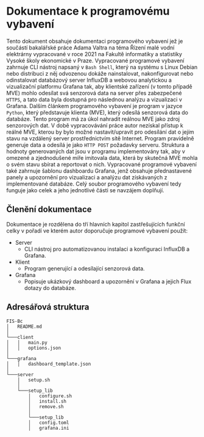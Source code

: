 # Dokumentace k programovému vybavení

Tento dokument obsahuje dokumentaci programového vybavení jež je součástí bakalářské práce Adama Valtra na téma Řízení malé vodní elektrárny vypracované v roce 2021 na Fakultě informatiky a statistiky Vysoké školy ekonomické v Praze. Vypracované programové vybavení zahrnuje CLI nástroj napsaný v `Bash Shell`, který na systému s Linux Debian nebo distribuci z něj odvozenou dokáže nainstalovat, nakonfigurovat nebo odinstalovat databázový server InfluxDB a webovou analytickou a vizualizační platformu Grafana tak, aby klientské zařízení (v tomto případě MVE) mohlo odesílat svá senzorová data na server přes zabezpečené `HTTPS`, a tato data byla dostupná pro následnou analýzu a vizualizaci v Grafana. Dalším článkem programového vybavení je program v jazyce `Python`, který představuje klienta (MVE), který odesílá senzorová data do databáze. Tento program má za úkol nahradit reálnou MVE jako zdroj senzorových dat. V době vypracovávání práce autor nezískal přístup k reálné MVE, kterou by bylo možné nastavit/upravit pro odesílání dat o jejím stavu na vzdálený server prostřednictvím sítě Internet. Program pravidelně generuje data a odesílá je jako `HTTP POST` požadavky serveru. Struktura a hodnoty generovaných dat jsou v programu implementovány tak, aby v omezené a zjednodušené míře imitovala data, která by skutečná MVE mohla o svém stavu sbírat a reportovat o nich. Vypracované programové vybavení také zahrnuje šablonu dashboardu Grafana, jenž obsahuje přednastavené panely a upozornění pro vizualizaci a analýzu dat získávaných z implementované databáze. Celý soubor programového vybavení tedy funguje jako celek a jeho jednotlivé části se navzájem doplňují.

## Členění dokumentace

Dokumentace je rozdělena do tří hlavních kapitol zastřešujících funkční celky v pořadí ve kterém autor doporučuje programové vybavení použít:

- Server
  - CLI nástroj pro automatizovanou instalaci a konfiguraci InfluxDB a Grafana.
- Klient
  - Program generující a odesílající senzorová data.
- Grafana
  - Popisuje ukázkový dashboard a upozornění v Grafana a jejich Flux dotazy do databáze.

## Adresářová struktura

```
FIS-Bc
│   README.md   
│
└───client
│   │   main.py
│   │   options.json
│   
└───grafana
│   │   dashboard_template.json
│   
└───server
    │   setup.sh
    │
    └───setup_lib
        │   configure.sh
        │   install.sh
        │   remove.sh
        │
        └───setup_lib
        │   config.toml
        │   grafana.ini
```